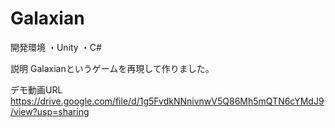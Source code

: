 # Galaxian

開発環境
・Unity
・C#

説明
Galaxianというゲームを再現して作りました。

デモ動画URL
https://drive.google.com/file/d/1g5FvdkNNnivnwV5Q86Mh5mQTN6cYMdJ9/view?usp=sharing
